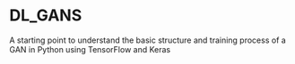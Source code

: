 # DL_GANS
A starting point to understand the basic structure and training process of a GAN in Python using TensorFlow and Keras
